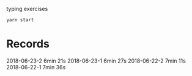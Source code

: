 typing exercises

`yarn start`

# Records
2018-06-23-2 6min 21s
2018-06-23-1 6min 27s
2018-06-22-2 7min 11s
2018-06-22-1 7min 36s
